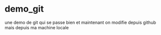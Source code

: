 # demo_git
une demo de git qui se passe bien
et maintenant on modifie depuis github
mais depuis ma machine locale
